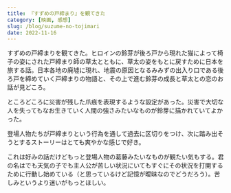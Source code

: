 ```yaml
---
title: 『すずめの戸締まり』を観てきた
category: [映画, 感想]
slug: /blog/suzume-no-tojimari
date: 2022-11-16
---
```


すずめの戸締まりを観てきた。ヒロインの鈴芽が後ろ戸から現れた猫によって椅子の姿にされた戸締まり師の草太とともに、草太の姿をもとに戻すために日本を旅する話。日本各地の廃墟に現れ、地震の原因となるみみずの出入り口である後ろ戸を締めていく戸締まりの物語と、その上で進む鈴芽の成長と草太との恋のお話が見どころ。

ところどころに災害が残した爪痕を表現するような設定があった。災害で大切な人を失ってもなお生きていく人間の強さみたいなものが鈴芽に描かれていてよかった。

登場人物たちが戸締まりという行為を通して過去に区切りをつけ、次に踏み出そうとするストーリーはとても爽やかな感じで好き。

これは好みの話だけどもっと登場人物の葛藤みたいなものが観たい気もする。君の名はでも天気の子でも主人公が苦しい状況にいてもすぐにその状況を打開するために行動し始めている（と思っているけど記憶が曖昧なのでどうだろう）。苦しみというより迷いがもっとほしい。